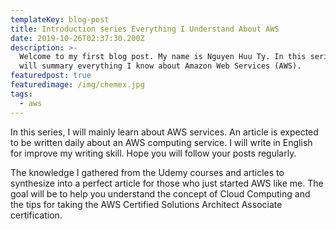 ```yaml
---
templateKey: blog-post
title: Introduction series Everything I Understand About AWS
date: 2019-10-26T02:37:30.200Z
description: >-
  Welcome to my first blog post. My name is Nguyen Huu Ty. In this series, I
  will summary everything I know about Amazon Web Services (AWS).
featuredpost: true
featuredimage: /img/chemex.jpg
tags:
  - aws
---
```

In this series, I will mainly learn about AWS services. An article is expected to be written daily about an AWS computing service. I will write in English for improve my writing skill. Hope you will follow your posts regularly.

The knowledge I gathered from the Udemy courses and articles to synthesize into a perfect article for those who just started AWS like me. The goal will be to help you understand the concept of Cloud Computing and the tips for taking the AWS Certified Solutions Architect Associate certification.
